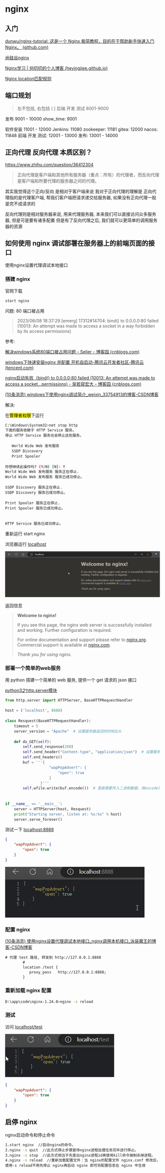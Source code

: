 # nginx

## 入门

[dunwu/nginx-tutorial: 这是一个 Nginx 极简教程，目的在于帮助新手快速入门 Nginx。 (github.com)](https://github.com/dunwu/nginx-tutorial)

[尚硅谷nginx](https://www.bilibili.com/video/BV1yS4y1N76R/?spm_id_from=333.337.search-card.all.click&vd_source=eabc2c22ae7849c2c4f31815da49f209)

[Nginx学习 | 何叨叨的个人博客 (heyingjiee.github.io)](https://heyingjiee.github.io/otherLanguage/Nginx%E5%AD%A6%E4%B9%A0.html#%E5%89%8D%E6%8F%90%E5%87%86%E5%A4%87)


[Nginx location匹配规则](https://www.cnblogs.com/woshimrf/p/nginx-config-location.html)

## 端口规划
> 左不包括, 右包括
> ( ]
后端 开发
测试 8001-9000

发布 9001 - 10000
show_time: 9001
   
软件安装 11001 - 12000
Jenkins: 11080
zookeeper: 11181
gitea: 12000
nacos: 11848
前端 开发
测试:
12001 - 13000
发布:
13001 - 14000


## 正向代理 反向代理 本质区别？

https://www.zhihu.com/question/36412304

> 正向代理是客户端和其他所有服务器（重点：所有）的代理者，而反向代理是客户端和所要代理的服务器之间的代理。

其实我觉得这个正向/反向 是相对于客户端来说
我对于正向代理的理解是
正向代理指的是代理客户端, 帮我们客户端把请求递交给服务器, 如果没有正向代理一般是完不成请求的

反向代理则是相对服务器来说, 用来代理服务器, 本来我们可以直接访问众多服务器, 但是可是要有诸多配置
但是有了反向代理之后, 我们就可以更简单的调用服务器的资源

## 如何使用 nginx 调试部署在服务器上的前端页面的接口

使用nginx设置代理调试本地接口

### 搭建 nginx

官网下载

```bash
start nginx
```

问题: 80 端口被占用

> 2023/06/08 18:37:29 [emerg] 17312#14704: bind() to 0.0.0.0:80 failed (10013: An attempt was made to access a socket in a way forbidden by its access permissions)

参考:

[解决windows系统80端口被占用问题 - Selier - 博客园 (cnblogs.com)](https://www.cnblogs.com/selier/p/9514426.html)

[windows下快速安装nginx 并配置 开机自启动-腾讯云开发者社区-腾讯云 (tencent.com)](https://cloud.tencent.com/developer/article/1888447)

[nginx启动失败（bind() to 0.0.0.0:80 failed (10013: An attempt was made to access a socket...permissions) - 渐若窥宏大 - 博客园 (cnblogs.com)](https://www.cnblogs.com/liuawen/p/12310616.html)

[(10条消息) windows下使用nginx调试简介_weixin_33754913的博客-CSDN博客](https://blog.csdn.net/weixin_33754913/article/details/88571713)

解决:

在<mark>管理者权限</mark>下运行

```bash
C:\Windows\System32>net stop http
下面的服务依赖于 HTTP Service 服务。
停止 HTTP Service 服务也会停止这些服务。

   World Wide Web 发布服务
   SSDP Discovery
   Print Spooler

你想继续此操作吗? (Y/N) [N]: Y
World Wide Web 发布服务 服务正在停止.
World Wide Web 发布服务 服务已成功停止。

SSDP Discovery 服务正在停止.
SSDP Discovery 服务已成功停止。

Print Spooler 服务正在停止.
Print Spooler 服务已成功停止。


HTTP Service 服务已成功停止。
```

重新运行  start  nginx 

浏览器运行 [localhost](localhost)



![](https://raw.githubusercontent.com/HongXiaoHong/images/main/db/msedge_yQhFZMTXRh.png)

返回信息

> **Welcome to nginx!**
> 
> If you see this page, the nginx web server is successfully installed and working. Further configuration is required.
> 
> For online documentation and support please refer to [nginx.org](http://nginx.org/).  
> Commercial support is available at [nginx.com](http://nginx.com/).
> 
> *Thank you for using nginx.*



### 部署一个简单的web服务

用 python 搭建一个简单的 web 服务, 提供一个 get 请求的 json 接口

[python3之http.server模块](https://chenchena.blog.csdn.net/article/details/118099689?spm=1001.2101.3001.6650.6&utm_medium=distribute.pc_relevant.none-task-blog-2%7Edefault%7EBlogCommendFromBaidu%7ERate-6-118099689-blog-124218348.235%5Ev38%5Epc_relevant_anti_vip&depth_1-utm_source=distribute.pc_relevant.none-task-blog-2%7Edefault%7EBlogCommendFromBaidu%7ERate-6-118099689-blog-124218348.235%5Ev38%5Epc_relevant_anti_vip&utm_relevant_index=13)

```python
from http.server import HTTPServer, BaseHTTPRequestHandler

host = ('localhost', 8888)

class Resquest(BaseHTTPRequestHandler):
    timeout = 5
    server_version = "Apache"  # 设置服务器返回的的响应头

    def do_GET(self):
        self.send_response(200)
        self.send_header("Content-type", "application/json")  # 设置服务器响应头
        self.end_headers()
        buf = '''{
                    "wapPopAdvert": {
                        "open": true
                    }
                }'''
        self.wfile.write(buf.encode())  # 里面需要传入二进制数据，用encode()函数转换为二进制数据   #设置响应body，即前端页面要展示的数据


if __name__ == '__main__':
    server = HTTPServer(host, Resquest)
    print("Starting server, listen at: %s:%s" % host)
    server.serve_forever()

```

测试一下 [localhost:8888](http://localhost:8888/)

```json
{
    "wapPopAdvert": {
        "open": true
    }
}
```

![](https://raw.githubusercontent.com/HongXiaoHong/images/main/db/msedge_ktE55HAEF6.png)



### 配置 nginx

[(10条消息) 使用nginx设置代理调试本地接口_nginx调用本机接口_泳装魔王的博客-CSDN博客](https://blog.csdn.net/jingzuangod/article/details/84921975)

```roboconf
# 代理 test 路径, 转发到 http://127.0.0.1:8888
        #
        location /test {
           proxy_pass   http://127.0.0.1:8888;
        }
```

### 重新加载 nginx 配置

```bash
D:\app\code\nginx-1.24.0>nginx -s reload
```



### 测试

访问 [localhost/test](http://localhost/test)

![](https://raw.githubusercontent.com/HongXiaoHong/images/main/db/msedge_YKNOEhORuU.png)

```json
{
    "wapPopAdvert": {
        "open": true
    }
}
```
## 启停 nginx
nginx启动命令和停止命令
```bash
1.start nginx  //启动nginx的命令。
2.nginx -s quit  //此方式停止步骤是待nginx进程处理任务完毕进行停止。
3.nginx -s stop  //此方式相当于先查出nginx进程id再使用kill命令强制杀掉进程。
4.nginx -s reload  //重新加载配置文件：当 nginx的配置文件 nginx.conf 修改后，要想让配置生效需要重启 nginx，
使用-s reload不用先停止 nginx再启动 nginx 即可将配置信息在 nginx 中生效

```